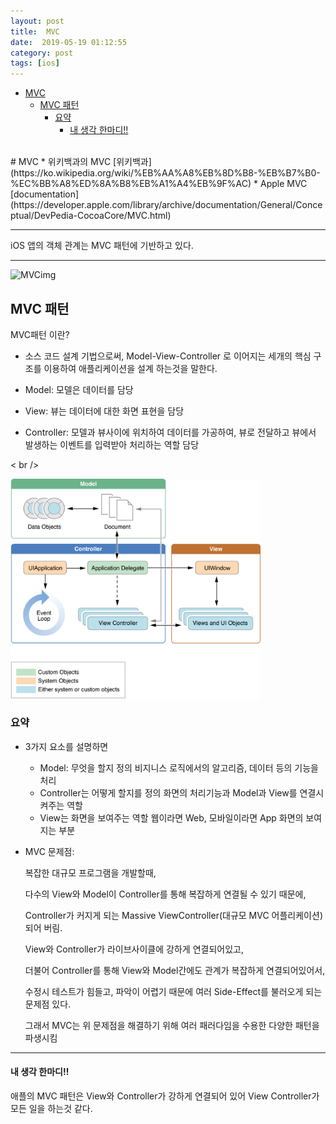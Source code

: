 ```yaml
---
layout: post
title:  MVC
date:  2019-05-19 01:12:55
category: post
tags: [ios]
---
```


- [MVC](#mvc)
  - [MVC 패턴](#mvc-%ED%8C%A8%ED%84%B4)
    - [요약](#%EC%9A%94%EC%95%BD)
      - [내 생각 한마디!!](#%EB%82%B4-%EC%83%9D%EA%B0%81-%ED%95%9C%EB%A7%88%EB%94%94)

<br />
# MVC
* 위키백과의 MVC [위키백과](https://ko.wikipedia.org/wiki/%EB%AA%A8%EB%8D%B8-%EB%B7%B0-%EC%BB%A8%ED%8A%B8%EB%A1%A4%EB%9F%AC)
* Apple MVC [documentation](https://developer.apple.com/library/archive/documentation/General/Conceptual/DevPedia-CocoaCore/MVC.html)

----

iOS 앱의 객체 관계는 MVC 패턴에 기반하고 있다.

----
![MVCimg](https://developer.apple.com/library/archive/documentation/General/Conceptual/DevPedia-CocoaCore/Art/model_view_controller_2x.png
)

## MVC 패턴
MVC패턴 이란? 

* 소스 코드 설계 기법으로써, Model-View-Controller 로 이어지는 세개의 핵심 구조를 이용하여 애플리케이션을 설계 하는것을 말한다.

* Model: 모델은 데이터를 담당
* View: 뷰는 데이터에 대한 화면 표현을 담당
* Controller: 모델과 뷰사이에 위치하여 데이터를 가공하여, 뷰로 전달하고 뷰에서 발생하는 이벤트를 입력받아 처리하는 역할 담당

< br />

<img width="400" src="https://github.com/conyconydev/conyconydev.github.io/blob/master/_posts/postImg/MVCPattern.png?raw=true">

### 요약
* 3가지 요소를 설명하면
    * Model: 무엇을 할지 정의 
    비지니스 로직에서의 알고리즘, 데이터 등의 기능을 처리
    * Controller는 어떻게 할지를 정의 
    화면의 처리기능과 Model과 View를 연결시켜주는 역할
    *  View는 화면을 보여주는 역할 
    웹이라면 Web, 모바일이라면 App 화면의 보여지는 부분

* MVC 문제점: 

  복잡한 대규모 프로그램을 개발할때,

  다수의 View와 Model이 Controller를 통해 복잡하게 연결될 수 있기 때문에, 

  Controller가 커지게 되는 Massive ViewController(대규모 MVC 어플리케이션) 되어 버림.

  View와 Controller가 라이브사이클에 강하게 연결되어있고, 

  더불어 Controller를 통해 View와 Model간에도 관계가 복잡하게 연결되어있어서, 

  수정시 테스트가 힘들고, 파악이 어렵기 때문에 여러 Side-Effect를 불러오게 되는 문제점 있다. 

  그래서 MVC는 위 문제점을 해결하기 위해 여러 패러다임을 수용한 다양한 패턴을 파생시킴

----

#### 내 생각 한마디!!
애플의 MVC 패턴은 View와 Controller가 강하게 연결되어 있어 View Controller가 모든 일을 하는것 같다.


